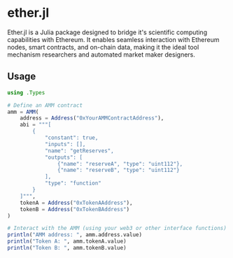 # ether.jl

Ether.jl is a Julia package designed to bridge it's scientific computing capabilities with Ethereum. It enables seamless interaction with Ethereum nodes, smart contracts, and on-chain data, making it the ideal tool mechanism researchers and automated market maker designers. 

## Usage 

```julia
using .Types

# Define an AMM contract
amm = AMM(
    address = Address("0xYourAMMContractAddress"),
    abi = """[
        {
            "constant": true,
            "inputs": [],
            "name": "getReserves",
            "outputs": [
                {"name": "reserveA", "type": "uint112"},
                {"name": "reserveB", "type": "uint112"}
            ],
            "type": "function"
        }
    ]""",
    tokenA = Address("0xTokenAAddress"),
    tokenB = Address("0xTokenBAddress")
)

# Interact with the AMM (using your web3 or other interface functions)
println("AMM address: ", amm.address.value)
println("Token A: ", amm.tokenA.value)
println("Token B: ", amm.tokenB.value)
```


